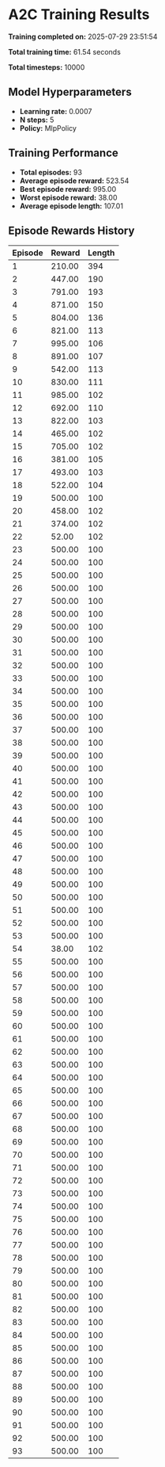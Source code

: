 # A2C Training Results

**Training completed on:** 2025-07-29 23:51:54

**Total training time:** 61.54 seconds

**Total timesteps:** 10000

## Model Hyperparameters

- **Learning rate:** 0.0007
- **N steps:** 5
- **Policy:** MlpPolicy

## Training Performance

- **Total episodes:** 93
- **Average episode reward:** 523.54
- **Best episode reward:** 995.00
- **Worst episode reward:** 38.00
- **Average episode length:** 107.01

## Episode Rewards History

| Episode | Reward | Length |
|---------|--------|-----------|
| 1 | 210.00 | 394 |
| 2 | 447.00 | 190 |
| 3 | 791.00 | 193 |
| 4 | 871.00 | 150 |
| 5 | 804.00 | 136 |
| 6 | 821.00 | 113 |
| 7 | 995.00 | 106 |
| 8 | 891.00 | 107 |
| 9 | 542.00 | 113 |
| 10 | 830.00 | 111 |
| 11 | 985.00 | 102 |
| 12 | 692.00 | 110 |
| 13 | 822.00 | 103 |
| 14 | 465.00 | 102 |
| 15 | 705.00 | 102 |
| 16 | 381.00 | 105 |
| 17 | 493.00 | 103 |
| 18 | 522.00 | 104 |
| 19 | 500.00 | 100 |
| 20 | 458.00 | 102 |
| 21 | 374.00 | 102 |
| 22 | 52.00 | 102 |
| 23 | 500.00 | 100 |
| 24 | 500.00 | 100 |
| 25 | 500.00 | 100 |
| 26 | 500.00 | 100 |
| 27 | 500.00 | 100 |
| 28 | 500.00 | 100 |
| 29 | 500.00 | 100 |
| 30 | 500.00 | 100 |
| 31 | 500.00 | 100 |
| 32 | 500.00 | 100 |
| 33 | 500.00 | 100 |
| 34 | 500.00 | 100 |
| 35 | 500.00 | 100 |
| 36 | 500.00 | 100 |
| 37 | 500.00 | 100 |
| 38 | 500.00 | 100 |
| 39 | 500.00 | 100 |
| 40 | 500.00 | 100 |
| 41 | 500.00 | 100 |
| 42 | 500.00 | 100 |
| 43 | 500.00 | 100 |
| 44 | 500.00 | 100 |
| 45 | 500.00 | 100 |
| 46 | 500.00 | 100 |
| 47 | 500.00 | 100 |
| 48 | 500.00 | 100 |
| 49 | 500.00 | 100 |
| 50 | 500.00 | 100 |
| 51 | 500.00 | 100 |
| 52 | 500.00 | 100 |
| 53 | 500.00 | 100 |
| 54 | 38.00 | 102 |
| 55 | 500.00 | 100 |
| 56 | 500.00 | 100 |
| 57 | 500.00 | 100 |
| 58 | 500.00 | 100 |
| 59 | 500.00 | 100 |
| 60 | 500.00 | 100 |
| 61 | 500.00 | 100 |
| 62 | 500.00 | 100 |
| 63 | 500.00 | 100 |
| 64 | 500.00 | 100 |
| 65 | 500.00 | 100 |
| 66 | 500.00 | 100 |
| 67 | 500.00 | 100 |
| 68 | 500.00 | 100 |
| 69 | 500.00 | 100 |
| 70 | 500.00 | 100 |
| 71 | 500.00 | 100 |
| 72 | 500.00 | 100 |
| 73 | 500.00 | 100 |
| 74 | 500.00 | 100 |
| 75 | 500.00 | 100 |
| 76 | 500.00 | 100 |
| 77 | 500.00 | 100 |
| 78 | 500.00 | 100 |
| 79 | 500.00 | 100 |
| 80 | 500.00 | 100 |
| 81 | 500.00 | 100 |
| 82 | 500.00 | 100 |
| 83 | 500.00 | 100 |
| 84 | 500.00 | 100 |
| 85 | 500.00 | 100 |
| 86 | 500.00 | 100 |
| 87 | 500.00 | 100 |
| 88 | 500.00 | 100 |
| 89 | 500.00 | 100 |
| 90 | 500.00 | 100 |
| 91 | 500.00 | 100 |
| 92 | 500.00 | 100 |
| 93 | 500.00 | 100 |
